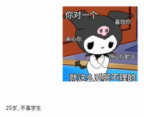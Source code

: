 <!---
AzurLab/AzurLab is a ✨ special ✨ repository because its `README.md` (this file) appears on your GitHub profile.
You can click the Preview link to take a look at your changes.~
--->
<h1 align="center">
  <img src="https://raw.githubusercontent.com/AzurLab/AzurLab/main/res/photo_2022-11-20_22-49-36.jpg" alt="AzurLab" width="200">
  <br><br>
</h1>

25岁, 不事学生
